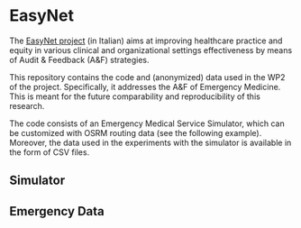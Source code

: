 # EasyNet

The [EasyNet project](https://easy-net.info) (in Italian) aims at improving healthcare practice and equity in various clinical and organizational settings  effectiveness by means of Audit & Feedback (A&F) strategies.

This repository contains the code and (anonymized) data used in the WP2 of the project. Specifically, it addresses the A&F of Emergency Medicine.
This is meant for the future comparability and reproducibility of this research.

The code consists of an Emergency Medical Service Simulator, which can be customized with OSRM routing data (see the following example). Moreover, the data used in the experiments with the simulator is available in the form of CSV files.

## Simulator



## Emergency Data
